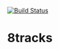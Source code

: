 [![Build Status](https://travis-ci.org/vikraman/8tracks.png)](https://travis-ci.org/vikraman/8tracks)

8tracks
=======
